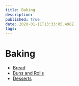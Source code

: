 ```yaml
---
title: Baking
description: 
published: true
date: 2020-01-11T13:33:05.498Z
tags: 
---
```


# Baking
+ [Bread](bread)
+ [Buns and Rolls](buns-and-rolls)
+ [Desserts](desserts)